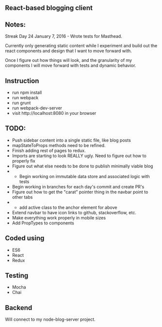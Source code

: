 ## React-based blogging client

## Notes:
Streak Day 24
January 7, 2016 - Wrote tests for Masthead.

Currently only generating static content while I experiment and build out the
react components and design that I want to move forward with.

Once I figure out how things will look, and the granularity of my components
I will move forward with tests and dynamic behavior.

## Instruction
- run npm install
- run webpack
- run grunt
- run webpack-dev-server
- visit http://localhost:8080 in your browser

## TODO:
- Push sidebar content into a single static file, like blog posts
- mapStateToProps methods need to be refined.
- Finish adding rest of pages to redux.
- Imports are starting to look REALLY ugly. Need to figure out how to properly fix
- Figure out what else needs to be done to publish minimally viable blog
- - Begin working on immutable data store and associated logic with tests
- Begin working in branches for each day's commit and create PR's
- Figure out how to get the "carat" pointer thing in the navbar point to other tabs
- - add active class to the anchor element for above
- Extend navbar to have icon links to github, stackoverflow, etc.
- Make everything work properly in mobile sizes
- Add PropTypes to components

## Coded using
- ES6
- React
- Redux

## Testing
- Mocha
- Chai

## Backend
Will connect to my node-blog-server project.
